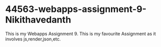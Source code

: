 # 44563-webapps-assignment-9-Nikithavedanth
This is my Webapps Assignment 9.
This is my favourite Assignment as it involves js,render,json,etc.